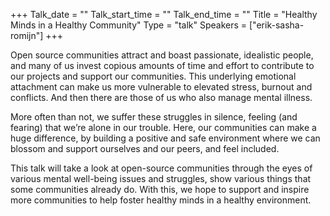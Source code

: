 +++
Talk_date = ""
Talk_start_time = ""
Talk_end_time = ""
Title = "Healthy Minds in a Healthy Community"
Type = "talk"
Speakers = ["erik-sasha-romijn"]
+++


Open source communities attract and boast passionate, idealistic people, and many of us invest copious amounts of time and effort to contribute to our projects and support our communities. This underlying emotional attachment can make us more vulnerable to elevated stress, burnout and conflicts. And then there are those of us who also manage mental illness.

More often than not, we suffer these struggles in silence, feeling (and fearing) that we’re alone in our trouble. Here, our communities can make a huge difference, by building a positive and safe environment where we can blossom and support ourselves and our peers, and feel included.

This talk will take a look at open-source communities through the eyes of various mental well-being issues and struggles, show various things that some communities already do. With this, we hope to support and inspire more communities to help foster healthy minds in a healthy environment.
